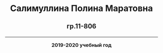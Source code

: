 <html>
    <body>
	<h1 align=center >
          Салимуллина Полина Маратовна
        </h1>
        <h2 align=center>
            <b>
               гр.11-806
             </b>
	  </h2>
	 <h3 align=center>
		 <hr color='red'>
	   2019-2020 учебный год
		 </hr>
	   </h3>
   </body>
 </html>
